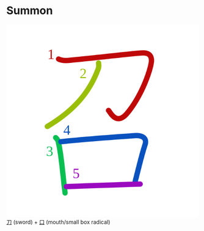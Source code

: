 # Summon
![53ec](Kanji/kanji-colorize/53ec.svg)
[刀](Kanji/kanji-dict/刀.md) (sword) + [口](Kanji/kanji-dict/口.md) (mouth/small box radical) 